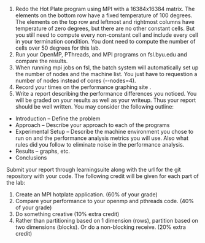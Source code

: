 1. Redo the Hot Plate program using MPI with a 16384x16384 matrix.  The elements on the bottom row have a fixed temperature of 100 degrees. The elements on the top row and leftmost and rightmost columns have temperature of zero degrees, but there are no other constant cells.  But you still need to compute every non-constant cell and include every cell in your termination condition.  You dont need to compute the number of cells over 50 degrees for this lab.
2. Run your OpenMP, PThreads, and MPI programs on fsl.byu.edu and compare the results.
3. When running mpi jobs on fsl, the batch system will automatically set up the number of nodes and the machine list.  You just have to requestion a number of nodes instead of cores (--nodes=4).
4. Record your times on the performance graphing site .
5. Write a report describing the performance differences you noticed. You will be graded on your results as well as your writeup. Thus your report should be well written. You may consider the following outline:
  - Introduction – Define the problem
  - Approach – Describe your approach to each of the programs
  - Experimental Setup – Describe the machine environment you chose to run on and the performance analysis metrics you will use. Also what rules did you follow to eliminate noise in the performance analysis.
  - Results – graphs, etc.
  - Conclusions


Submit your report through learningsuite along with the url for the git repository with your code.
The following credit will be given for each part of the lab:

1. Create an MPI hotplate application. (60% of your grade)
2. Compare your performance to your openmp and pthreads code. (40% of your grade)
3. Do something creative (10% extra credit)
4. Rather than partitioning based on 1 dimension (rows), partition based on two dimensions (blocks).  Or do a non-blocking receive. (20% extra credit)
